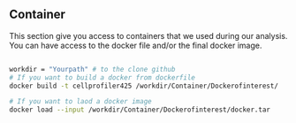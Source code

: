 ## Container

This section give you access to containers that we used during our analysis. You can have access to the docker file and/or the final docker image.

```bash

workdir = "Yourpath" # to the clone github
# If you want to build a docker from dockerfile
docker build -t cellprofiler425 /workdir/Container/Dockerofinterest/

# If you want to laod a docker image
docker load --input /workdir/Container/Dockerofinterest/docker.tar

```